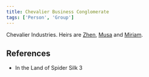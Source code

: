 ```yaml
---
title: Chevalier Business Conglomerate
tags: ['Person', 'Group']
---
```

Chevalier Industries.
Heirs are [Zhen](/_wiki/zhen.md), [Musa](/_wiki/musa.md) and [Miriam](/_wiki/miriam.md).

## References
- In the Land of Spider Silk 3

